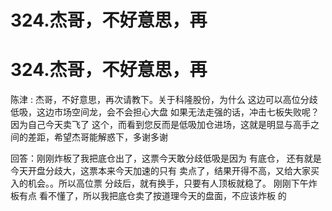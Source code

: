 # 324.杰哥，不好意思，再

# 324.杰哥，不好意思，再

陈津 : 杰哥，不好意思，再次请教下。关于科隆股份，为什么 这边可以高位分歧低吸，这边市场空间龙，会不会担心大盘 如果无法走强的话，冲击七板失败呢？因为自己今天卖飞了 这个，而看到您反而是低吸加仓进场，这就是明显与高手之 间的差距，希望杰哥能解惑下，多谢多谢

回答：刚刚炸板了我把底仓出了，这票今天敢分歧低吸是因为 有底仓， 还有就是今天开盘分歧大，这票本来今天加速的只有 卖点了，结果开得不高，又给大家买入的机会。。所以高位票 分歧后，就有换手，只要有人顶板就稳了。 刚刚下午炸板有点 看不懂了，所以我把底仓卖了按道理今天的盘面，不应该炸板 的